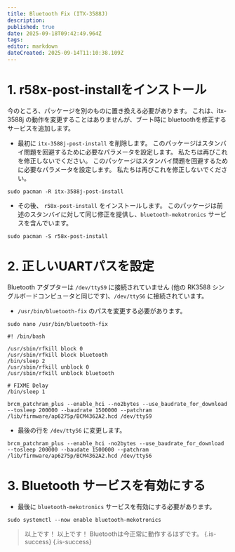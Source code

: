 ```yaml
---
title: Bluetooth Fix (ITX-3588J)
description:
published: true
date: 2025-09-18T09:42:49.964Z
tags:
editor: markdown
dateCreated: 2025-09-14T11:10:38.109Z
---
```


# 1. r58x-post-installをインストール

今のところ、パッケージを別のものに置き換える必要があります。 これは、itx-3588j の動作を変更することはありませんが、ブート時に bluetoothを修正するサービスを追加します。

- 最初に `itx-3588j-post-install` を削除します。 このパッケージはスタンバイ問題を回避するために必要なパラメータを設定します。 私たちは再びこれを修正しないでください。 このパッケージはスタンバイ問題を回避するために必要なパラメータを設定します。 私たちは再びこれを修正しないでください。

```
sudo pacman -R itx-3588j-post-install
```

- その後、 `r58x-post-install` をインストールします。 このパッケージは前述のスタンバイに対して同じ修正を提供し、`bluetooth-mekotronics` サービスを含んでいます。

```
sudo pacman -S r58x-post-install
```

# 2. 正しいUARTパスを設定

Bluetooth アダプターは `/dev/ttyS9` に接続されていません (他の RK3588 シングルボードコンピュータと同じです)、`/dev/ttyS6` に接続されています。

- `/usr/bin/bluetooth-fix` のパスを変更する必要があります。

```
sudo nano /usr/bin/bluetooth-fix
```

```
#! /bin/bash

/usr/sbin/rfkill block 0
/usr/sbin/rfkill block bluetooth
/bin/sleep 2
/usr/sbin/rfkill unblock 0
/usr/sbin/rfkill unblock bluetooth

# FIXME Delay
/bin/sleep 1

brcm_patchram_plus --enable_hci --no2bytes --use_baudrate_for_download --tosleep 200000 --baudrate 1500000 --patchram /lib/firmware/ap6275p/BCM4362A2.hcd /dev/ttyS9
```

- 最後の行を `/dev/ttyS6` に変更します。

```
brcm_patchram_plus --enable_hci -no2bytes --use_baudrate_for_download --tosleep 200000 --baudate 1500000 --patchram /lib/firmware/ap6275p/BCM4362A2.hcd /dev/ttyS6
```

# 3. Bluetooth サービスを有効にする

- 最後に `bluetooth-mekotronics` サービスを有効にする必要があります。

```
sudo systemctl --now enable bluetooth-mekotronics
```

> 以上です！ 以上です！ Bluetoothは今正常に動作するはずです。
> {.is-success}
> {.is-success}
